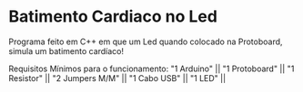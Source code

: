 # Batimento Cardiaco no Led
Programa feito em C++ em que um Led quando colocado na Protoboard, simula um batimento cardíaco!

Requisitos Mínimos para o funcionamento: "1 Arduino" || "1 Protoboard" || "1 Resistor" || "2 Jumpers M/M" || "1 Cabo USB" || "1 LED" ||
